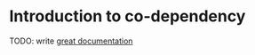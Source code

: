 # Introduction to co-dependency

TODO: write [great documentation](http://jacobian.org/writing/great-documentation/what-to-write/)
